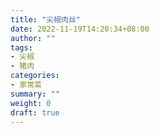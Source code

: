 ```yaml
---
title: "尖椒肉丝"
date: 2022-11-19T14:20:34+08:00
author: ""
tags:
- 尖椒
- 猪肉
categories:
- 家常菜
summary: ""
weight: 0
draft: true
---
```


<!--more-->
